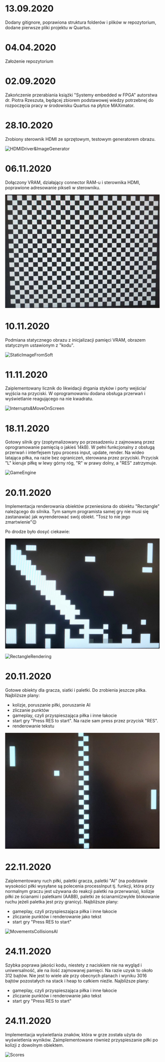 # 13.09.2020
Dodany gitignore, poprawiona struktura folderów i plików w repozytorium, dodane pierwsze pliki projektu w Quartus.

# 04.04.2020
Założenie repozytorium

# 02.09.2020
Zakończenie przerabiania książki "Systemy embedded w FPGA" autorstwa dr. Piotra Rzeszuta, będącej zbiorem podstawowej wiedzy potrzebnej do rozpoczęcia pracy w środowisku Quartus na płytce MAXimator.

# 28.10.2020
Zrobiony sterownik HDMI ze sprzętowym, testowym generatorem obrazu.

![HDMIDriver&ImageGenerator](https://j.gifs.com/WL4rZn.gif)

# 06.11.2020
Dołączony VRAM, działający connector RAM-u i sterownika HDMI, poprawione adresowanie pikseli w sterowniku.

<img src="Assets/ReadFromRAM.jpg" width="500" hight="300">

# 10.11.2020
Podmiana statycznego obrazu z inicjalizacji pamięci VRAM, obrazem statycznym ustawionym z "kodu".

![StaticImageFromSoft](https://j.gifs.com/vlV1qX.gif)

# 11.11.2020
Zaiplementowany licznik do likwidacji drgania styków i porty wejścia/ wyjścia na przyciski. W oprogramowaniu
dodana obsługa przerwań i wyświetlanie reagującego na nie kwadratu.

![Interrupts&MoveOnScreen](https://j.gifs.com/D145vK.gif)

# 18.11.2020
Gotowy silnik gry (zoptymalizowany po przesadzeniu z zajmowaną przez oprogramowanie pamięcią o jakieś 14kB). 
W pełni funkcjonalny z obsługą przerwań i interfejsem typu process input, update, render. Na wideo latająca 
piłka, na razie bez ograniczeń, sterowana przez przyciski. Przycisk "L" kieruje piłkę w lewy górny róg, "R" 
w prawy dolny, a "RES" zatrzymuje.

![GameEngine](https://j.gifs.com/k8q7DJ.gif)


# 20.11.2020
Implementacja renderowania obiektów przeniesiona do obiektu "Rectangle" należącego do silnika. Tym samym 
programista samej gry nie musi się zastanawiać jak wyrenderować swój obiekt. "Tosz to nie jego zmartwienie":wink:

Po drodze było dosyć ciekawie:

<img src="Assets/Waste.jpg" width="500" hight="300">

![RectangleRendering](https://j.gifs.com/p8y77X.gif)


# 20.11.2020
Gotowe obiekty dla gracza, siatki i paletki. Do zrobienia jeszcze piłka.
Najbliższe plany:
* kolizje, poruszanie piłki, poruszanie AI
* zliczanie punktów
* gameplay, czyli przyspieszająca piłka i inne łakocie
* start gry "Press RES to start". Na razie sam press przez przycisk "RES".
* renderowanie tekstu 

<img src="Assets/PongObjects.jpg" width="500" hight="300">

# 22.11.2020
Zaiplementowany ruch piłki, paletki gracza, paletki "AI" (na podstawie wysokości piłki wysyłane są polecenia processInput tj. funkcji, która przy normalnym graczu jest używana do reakcji paletki na przerwania), kolizje piłki ze ścianami i paletkami (AABB), paletki ze ścianami(zwykłe blokowanie ruchu jeżeli paletka jest przy granicy).
Najbliższe plany:
* gameplay, czyli przyspieszająca piłka i inne łakocie
* zliczanie punktów i renderowanie jako tekst  
* start gry "Press RES to start"

![MovementsCollisionsAI](https://j.gifs.com/nxwjjY.gif)

# 24.11.2020
Szybka poprawa jakości kodu, niestety z naciskiem nie na wygląd i uniwersalność, ale na ilość zajmowanej pamięci. Na razie uzysk to około 312 bajtów. Nie jest to wiele ale przy obecnych planach i wyniku 3016 bajtów pozostałych na stack i heap to całkiem nieźle. 
Najbliższe plany:
* gameplay, czyli przyspieszająca piłka i inne łakocie
* zliczanie punktów i renderowanie jako tekst  
* start gry "Press RES to start"

# 24.11.2020
Implementacja wyświetlania znaków, która w grze została użyta do wyświetlenia wyników. Zaimplementowane również przyspieszanie piłki po 
kolizji z dowolnym obiektem.

![Scores](https://j.gifs.com/oVxkkk.gif)
